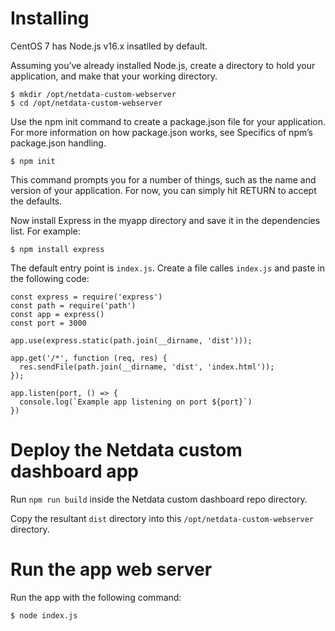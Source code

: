 # Installing

CentOS 7 has Node.js v16.x insatlled by default.  

Assuming you’ve already installed Node.js, create a directory to hold your application, and make that your working directory.  

`$ mkdir /opt/netdata-custom-webserver`  
`$ cd /opt/netdata-custom-webserver`  

Use the npm init command to create a package.json file for your application. For more information on how package.json works, see Specifics of npm’s package.json handling.  

`$ npm init`  

This command prompts you for a number of things, such as the name and version of your application. For now, you can simply hit RETURN to accept the defaults.  

Now install Express in the myapp directory and save it in the dependencies list. For example:

`$ npm install express`  

The default entry point is `index.js`. Create a file calles `index.js` and paste in the following code:  

```
const express = require('express')
const path = require('path')
const app = express()
const port = 3000

app.use(express.static(path.join(__dirname, 'dist')));

app.get('/*', function (req, res) {
  res.sendFile(path.join(__dirname, 'dist', 'index.html'));
});

app.listen(port, () => {
  console.log(`Example app listening on port ${port}`)
})
```

# Deploy the Netdata custom dashboard app
Run `npm run build` inside the Netdata custom dashboard repo directory.  

Copy the resultant `dist` directory into this `/opt/netdata-custom-webserver` directory.

# Run the app web server 
Run the app with the following command:

`$ node index.js`

